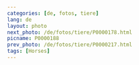 ```yaml
---
categories: [de, fotos, tiere]
lang: de
layout: photo
next_photo: /de/fotos/tiere/P0000178.html
picname: P0000188
prev_photo: /de/fotos/tiere/P0000217.html
tags: [Horses]
---
```

